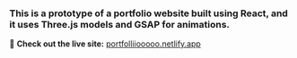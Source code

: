 ### This is a prototype of a portfolio website built using React, and it uses Three.js models and GSAP for animations.

🔗 **Check out the live site:** [portfolliiooooo.netlify.app](https://portfolliiooooo.netlify.app/)
